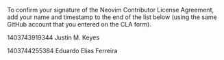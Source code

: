 To confirm your signature of the Neovim Contributor License Agreement, add your name and timestamp to the end of the list below (using the same GitHub account that you entered on the CLA form).

1403743919344 Justin M. Keyes

1403744255384 Eduardo Elias Ferreira